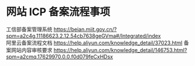 # 网站 ICP 备案流程事项
工信部备案管理系统 https://beian.miit.gov.cn/?spm=a2c4g.11186623.2.12.54cb7638geGVma#/Integrated/index </br>
阿里云备案流程文档 https://help.aliyun.com/knowledge_detail/37023.html
备案网站内容审核要求 https://help.aliyun.com/knowledge_detail/146753.html?spm=a2cmq.17629970.0.0.f0d079feCxHDsx
